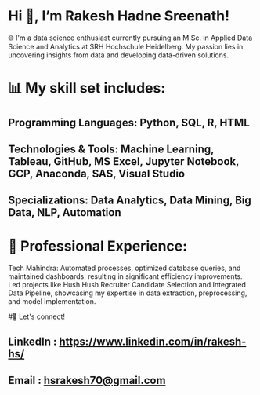 # Hi 👋, I’m Rakesh Hadne Sreenath!

🌐 I'm a data science enthusiast currently pursuing an M.Sc. in Applied Data Science and Analytics at SRH Hochschule Heidelberg. My passion lies in uncovering insights from data and developing data-driven solutions.

# 📊 My skill set includes:

## Programming Languages: Python, SQL, R, HTML
## Technologies & Tools: Machine Learning, Tableau, GitHub, MS Excel, Jupyter Notebook, GCP, Anaconda, SAS, Visual Studio
## Specializations: Data Analytics, Data Mining, Big Data, NLP, Automation

# 💼 Professional Experience:
Tech Mahindra: Automated processes, optimized database queries, and maintained dashboards, resulting in significant efficiency improvements.
Led projects like Hush Hush Recruiter Candidate Selection and Integrated Data Pipeline, showcasing my expertise in data extraction, preprocessing, and model implementation.

#🔗 Let's connect!
## LinkedIn : https://www.linkedin.com/in/rakesh-hs/
## Email    : hsrakesh70@gmail.com
<!--
**Rakesh-Seenu/Rakesh-Seenu** is a ✨ _special_ ✨ repository because its `README.md` (this file) appears on your GitHub profile.

Here are some ideas to get you started:

- 🔭 I’m currently working on ...
- 🌱 I’m currently learning ...
- 👯 I’m looking to collaborate on ...
- 🤔 I’m looking for help with ...
- 💬 Ask me about ...
- 📫 How to reach me: ...
- 😄 Pronouns: ...
- ⚡ Fun fact: ...
-->
